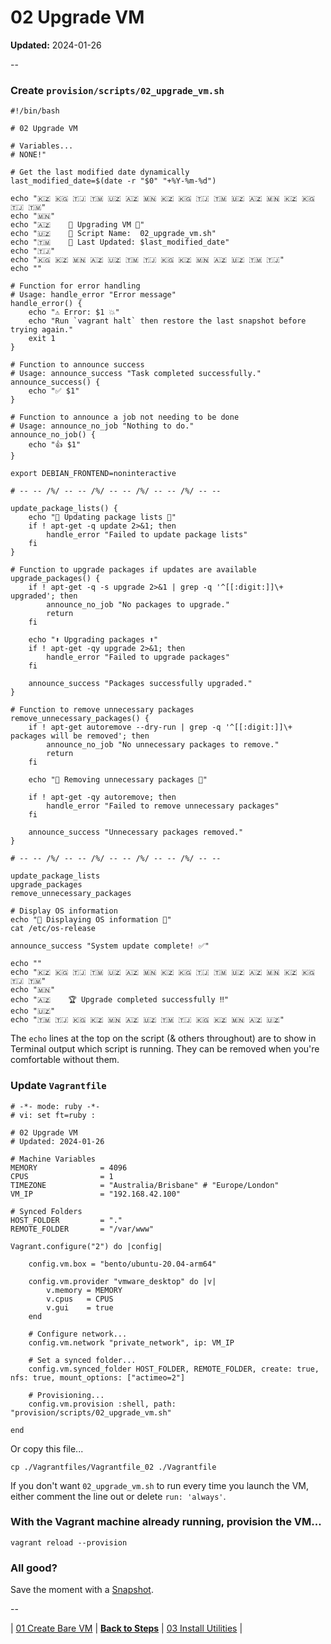 # 02 Upgrade VM

**Updated:** 2024-01-26

--

### Create `provision/scripts/02_upgrade_vm.sh`

```
#!/bin/bash

# 02 Upgrade VM

# Variables...
# NONE!"

# Get the last modified date dynamically
last_modified_date=$(date -r "$0" "+%Y-%m-%d")

echo "🇰🇿 🇰🇬 🇹🇯 🇹🇲 🇺🇿 🇦🇿 🇲🇳 🇰🇿 🇰🇬 🇹🇯 🇹🇲 🇺🇿 🇦🇿 🇲🇳 🇰🇿 🇰🇬 🇹🇯 🇹🇲"
echo "🇲🇳"
echo "🇦🇿    🚀 Upgrading VM 🚀"
echo "🇺🇿    📜 Script Name:  02_upgrade_vm.sh"
echo "🇹🇲    📅 Last Updated: $last_modified_date"
echo "🇹🇯"
echo "🇰🇬 🇰🇿 🇲🇳 🇦🇿 🇺🇿 🇹🇲 🇹🇯 🇰🇬 🇰🇿 🇲🇳 🇦🇿 🇺🇿 🇹🇲 🇹🇯"
echo ""

# Function for error handling
# Usage: handle_error "Error message"
handle_error() {
	echo "⚠️ Error: $1 💥"
	echo "Run `vagrant halt` then restore the last snapshot before trying again."
	exit 1
}

# Function to announce success
# Usage: announce_success "Task completed successfully."
announce_success() {
	echo "✅ $1"
}

# Function to announce a job not needing to be done
# Usage: announce_no_job "Nothing to do."
announce_no_job() {
	echo "👍 $1"
}

export DEBIAN_FRONTEND=noninteractive

# -- -- /%/ -- -- /%/ -- -- /%/ -- -- /%/ -- --

update_package_lists() {
	echo "🔄 Updating package lists 🔄"
	if ! apt-get -q update 2>&1; then
		handle_error "Failed to update package lists"
	fi
}

# Function to upgrade packages if updates are available
upgrade_packages() {
	if ! apt-get -q -s upgrade 2>&1 | grep -q '^[[:digit:]]\+ upgraded'; then
		announce_no_job "No packages to upgrade."
		return
	fi

	echo "⬆️ Upgrading packages ⬆️"
	if ! apt-get -qy upgrade 2>&1; then
		handle_error "Failed to upgrade packages"
	fi

	announce_success "Packages successfully upgraded."
}

# Function to remove unnecessary packages
remove_unnecessary_packages() {
	if ! apt-get autoremove --dry-run | grep -q '^[[:digit:]]\+ packages will be removed'; then
		announce_no_job "No unnecessary packages to remove."
		return
	fi

	echo "🧹 Removing unnecessary packages 🧹"

	if ! apt-get -qy autoremove; then
		handle_error "Failed to remove unnecessary packages"
	fi

	announce_success "Unnecessary packages removed."
}

# -- -- /%/ -- -- /%/ -- -- /%/ -- -- /%/ -- --

update_package_lists
upgrade_packages
remove_unnecessary_packages

# Display OS information
echo "📄 Displaying OS information 📄"
cat /etc/os-release

announce_success "System update complete! ✅"

echo ""
echo "🇰🇿 🇰🇬 🇹🇯 🇹🇲 🇺🇿 🇦🇿 🇲🇳 🇰🇿 🇰🇬 🇹🇯 🇹🇲 🇺🇿 🇦🇿 🇲🇳 🇰🇿 🇰🇬 🇹🇯 🇹🇲"
echo "🇲🇳"
echo "🇦🇿    🏆 Upgrade completed successfully ‼️"
echo "🇺🇿"
echo "🇹🇲 🇹🇯 🇰🇬 🇰🇿 🇲🇳 🇦🇿 🇺🇿 🇹🇲 🇹🇯 🇰🇬 🇰🇿 🇲🇳 🇦🇿 🇺🇿"
```

The `echo` lines at the top on the script (& others throughout) are to show in Terminal output which script is running. They can be removed when you're comfortable without them.

### Update `Vagrantfile`

```
# -*- mode: ruby -*-
# vi: set ft=ruby :

# 02 Upgrade VM
# Updated: 2024-01-26

# Machine Variables
MEMORY              = 4096
CPUS                = 1
TIMEZONE            = "Australia/Brisbane" # "Europe/London"
VM_IP               = "192.168.42.100"

# Synced Folders
HOST_FOLDER         = "."
REMOTE_FOLDER       = "/var/www"

Vagrant.configure("2") do |config|

	config.vm.box = "bento/ubuntu-20.04-arm64"

	config.vm.provider "vmware_desktop" do |v|
		v.memory = MEMORY
		v.cpus   = CPUS
		v.gui    = true
	end

	# Configure network...
	config.vm.network "private_network", ip: VM_IP

	# Set a synced folder...
	config.vm.synced_folder HOST_FOLDER, REMOTE_FOLDER, create: true, nfs: true, mount_options: ["actimeo=2"]

	# Provisioning...
	config.vm.provision :shell, path: "provision/scripts/02_upgrade_vm.sh"

end
```

Or copy this file...

```
cp ./Vagrantfiles/Vagrantfile_02 ./Vagrantfile
```

If you don't want `02_upgrade_vm.sh` to run every time you launch the VM, either comment the line out or delete `run: 'always'`.

### With the Vagrant machine already running, provision the VM...

```
vagrant reload --provision
```

### All good?

Save the moment with a [Snapshot](./Snapshots.md).

--

| [01 Create Bare VM](./01_Create_Bare_VM.md)
| [**Back to Steps**](../README.md)
| [03 Install Utilities](./03_Install_Utilities.md)
|
